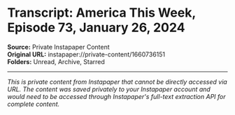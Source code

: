 # Transcript: America This Week, Episode 73, January 26, 2024

**Source:** Private Instapaper Content  
**Original URL:** instapaper://private-content/1660736151  
**Folders:** Unread, Archive, Starred  

---

*This is private content from Instapaper that cannot be directly accessed via URL. The content was saved privately to your Instapaper account and would need to be accessed through Instapaper's full-text extraction API for complete content.*